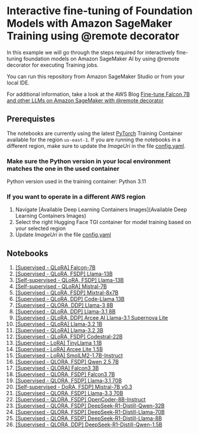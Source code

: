 # Interactive fine-tuning of Foundation Models with Amazon SageMaker Training using @remote decorator

In this example we will go through the steps required for interactively fine-tuning foundation models on Amazon SageMaker AI by using @remote decorator for executing Training jobs.

You can run this repository from Amazon SageMaker Studio or from your local IDE.

For additional information, take a look at the AWS Blog [Fine-tune Falcon 7B and other LLMs on Amazon SageMaker with @remote decorator](https://aws.amazon.com/blogs/machine-learning/fine-tune-falcon-7b-and-other-llms-on-amazon-sagemaker-with-remote-decorator/)

## Prerequistes


The notebooks are currently using the latest [PyTorch](https://github.com/aws/deep-learning-containers/blob/master/available_images.md) Training Container available for the region `us-east-1`. If you are running the notebooks in a different region, make sure to update the *ImageUri* in the file [config.yaml](./config.yaml).

### Make sure the Python version in your local environment matches the one in the used container

Python version used in the training container: Python 3.11

### If you want to operate in a different AWS region

1. Navigate [Available Deep Learning Containers Images](Available Deep Learning Containers Images)
2. Select the right Hugging Face TGI container for model training based on your selected region
3. Update *ImageUri* in the file [config.yaml](./config.yaml)

## Notebooks

1. [[Supervised - QLoRA] Falcon-7B](./falcon-7b-ddp-qlora-remote-decorator_qa.ipynb)
2. [[Supervised - QLoRA, FSDP] Llama-13B](./llama-13b-qlora-fsdp-remote-decorator_qa.ipynb)
3. [[Self-supervised - QLoRA, FSDP] Llama-13B](./llama-13b-qlora-fsdp-remote-decorator_selfsupervised.ipynb)
4. [[Self-supervised - QLoRA] Mistral-7B](./mistral-7b-qlora-remote-decorator_selfsupervised.ipynb)
5. [[Supervised - QLoRA, FSDP] Mixtral-8x7B](./mixtral-8x7b-qlora-fsdp-remote-decorator_qa.ipynb)
6. [[Supervised - QLoRA, DDP] Code-Llama 13B](./code-llama-13b-qlora-ddp-remote-decorator.ipynb)
7. [[Supervised - QLORA, DDP] Llama-3 8B](./llama-3-8b-qlora-ddp-remote-decorator_qa.ipynb)
8. [[Supervised - QLoRA, DDP] Llama-3.1 8B](./llama-3.1-8b-qlora-ddp-remote-decorator_qa.ipynb)
9. [[Supervised - QLoRA, DDP] Arcee AI Llama-3.1 Supernova Lite](./arcee-ai-llama-3.1-supernova-lite-qlora-ddp-remote-decorator_qa.ipynb)
10. [[Supervised - QLoRA] Llama-3.2 1B](./llama-3.2-1b-qlora-remote-decorator_qa.ipynb)
11. [[Supervised - QLoRA] Llama-3.2 3B](./llama-3.2-3b-qlora-remote-decorator_qa.ipynb)
12. [[Supervised - QLoRA, FSDP] Codestral-22B](./codestral-22b-fsdp-qlora-remote-decorator_qa.ipynb)
13. [[Supervised - LoRA] TinyLlama 1.1B](./tiny-llama-1.1b-lora-remote-decorator_qa.ipynb)
14. [[Supervised - LoRA] Arcee Lite 1.5B](./arcee-ai-arcee-lite-1.5b-lora-remote-decorator_qa.ipynb)
15. [[Supervised - LoRA] SmolLM2-1.7B-Instruct](./smollm2-1.7b-lora-remote-decorator_qa.ipynb)
16. [[Supervised - QLORA, FSDP] Qwen 2.5 7B](./qwen-2.5-7b-qlora-fsdp-remote-decorator_qa.ipynb)
17. [[Supervised - QLORA] Falcon3 3B](./falcon3-3b-qlora-remote-decorator_qa.ipynb)
18. [[Supervised - QLORA, FSDP] Falcon3 7B](./falcon3-7b-fsdp-qlora-remote-decorator_qa.ipynb)
19. [[Supervised - QLORA, FSDP] Llama-3.1 70B](./llama-3.1-70b-fsdp-qlora-remote-decorator_qa.ipynb)
20. [[Self-supervised - DoRA, FSDP] Mistral-7B v0.3](./mistral-7b-fsdp-dora-remote-decorator_qa.ipynb)
21. [[Supervised - QLORA, FSDP] Llama-3.3 70B](./llama-3.3-70b-fsdp-qlora-remote-decorator_qa.ipynb)
22. [[Supervised - QLORA, FSDP] OpenCoder-8B-Instruct](./opencoder-8b-qlora-remote-decorator_qa.ipynb)
23. [[Supervised - QLORA, FSDP] DeepSeek-R1-Distill-Qwen-32B](./deepseek-r1-distilled-qwen-32b-fsdp-qlora-remote-decorator_qa.ipynb)
24. [[Supervised - QLORA, FSDP] DeepSeek-R1-Distill-Llama-70B](./deepseek-r1-distilled-llama-70b-fsdp-qlora-remote-decorator_qa.ipynb)
25. [[Supervised - QLORA, FSDP] DeepSeek-R1-Distill-Llama-8B](./deepseek-r1-distilled-llama-8b-fsdp-qlora-remote-decorator_qa.ipynb)
26. [[Supervised - QLORA, DDP] DeepSeek-R1-Distill-Qwen-1.5B](./deepseek-r1-distilled-qwen-1.5b-qlora-remote-decorator_qa.ipynb)